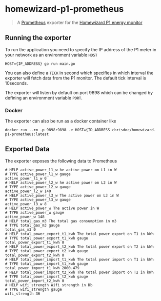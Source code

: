 # homewizard-p1-prometheus
> A [Prometheus](https://prometheus.io/) exporter for the [Homewizard P1 energy monitor](https://www.homewizard.nl/homewizard-wi-fi-p1-meter)
## Running the exporter
To run the application you need to specify the IP address of the P1 meter in your network as an environment variable `HOST`
```
HOST={IP_ADDRESS} go run main.go
```

You can also define a `TICK` in second which specifies in which interval the exporter will fetch data from the P1 monitor. The default tick interval is 10seconds.

The exporter will listen by default on port 9898 which can be changed by defining an environment variable `PORT`.

### Docker
The exporter can also be run as a docker container like
```
docker run --rm -p 9898:9898 -e HOST={ID_ADDRESS chrisdoc/homewizard-p1-prometheus:latest
```

## Exported Data
The exporter exposes the following data to Prometheus
```
# HELP active_power_l1_w he active power on L1 in W
# TYPE active_power_l1_w gauge
active_power_l1_w 0
# HELP active_power_l2_w he active power on L2 in W
# TYPE active_power_l2_w gauge
active_power_l2_w 140
# HELP active_power_l3_w The active power on L3 in W
# TYPE active_power_l3_w gauge
active_power_l3_w 8
# HELP active_power_w The active power in W
# TYPE active_power_w gauge
active_power_w 148
# HELP total_gas_m3 The total gas consumption in m3
# TYPE total_gas_m3 gauge
total_gas_m3 0
# HELP total_power_export_t1_kwh The total power export on T1 in kWh
# TYPE total_power_export_t1_kwh gauge
total_power_export_t1_kwh 0
# HELP total_power_export_t2_kwh The total power export on T2 in kWh
# TYPE total_power_export_t2_kwh gauge
total_power_export_t2_kwh 0
# HELP total_power_import_t1_kwh The total power import on T1 in kWh
# TYPE total_power_import_t1_kwh gauge
total_power_import_t1_kwh 2000.479
# HELP total_power_import_t2_kwh The total power import on T2 in kWh
# TYPE total_power_import_t2_kwh gauge
total_power_import_t2_kwh 0
# HELP wifi_strength Wifi strength in Db
# TYPE wifi_strength gauge
wifi_strength 36
```
